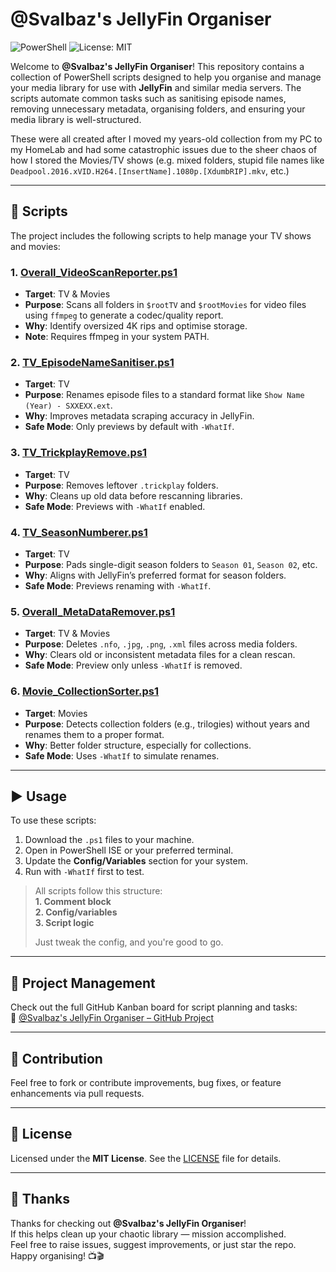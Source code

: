 # @Svalbaz's JellyFin Organiser

![PowerShell](https://img.shields.io/badge/PowerShell-5.1%2B-blue?logo=powershell&logoColor=white)
![License: MIT](https://img.shields.io/badge/License-MIT-yellow.svg)

Welcome to **@Svalbaz's JellyFin Organiser**! This repository contains a collection of PowerShell scripts designed to help you organise and manage your media library for use with **JellyFin** and similar media servers. The scripts automate common tasks such as sanitising episode names, removing unnecessary metadata, organising folders, and ensuring your media library is well-structured.

These were all created after I moved my years-old collection from my PC to my HomeLab and had some catastrophic issues due to the sheer chaos of how I stored the Movies/TV shows (e.g. mixed folders, stupid file names like `Deadpool.2016.xVID.H264.[InsertName].1080p.[XdumbRIP].mkv`, etc.)

---

## 🎯 Scripts

The project includes the following scripts to help manage your TV shows and movies:

### 1. [Overall_VideoScanReporter.ps1](https://github.com/Svalbaz/JellyFin_Overall_VideoScanReporter)
- **Target**: TV & Movies  
- **Purpose**: Scans all folders in `$rootTV` and `$rootMovies` for video files using `ffmpeg` to generate a codec/quality report.  
- **Why**: Identify oversized 4K rips and optimise storage.  
- **Note**: Requires ffmpeg in your system PATH.

### 2. [TV_EpisodeNameSanitiser.ps1](https://github.com/Svalbaz/JellyFin_TV_EpisodeNameSanitiser) 
- **Target**: TV  
- **Purpose**: Renames episode files to a standard format like `Show Name (Year) - SXXEXX.ext`.  
- **Why**: Improves metadata scraping accuracy in JellyFin.  
- **Safe Mode**: Only previews by default with `-WhatIf`.

### 3. [TV_TrickplayRemove.ps1](https://github.com/Svalbaz/JellyFin_TV_TrickplayRemover)
- **Target**: TV  
- **Purpose**: Removes leftover `.trickplay` folders.  
- **Why**: Cleans up old data before rescanning libraries.  
- **Safe Mode**: Previews with `-WhatIf` enabled.

### 4. [TV_SeasonNumberer.ps1](https://github.com/Svalbaz/JellyFin_TV_SeasonNumberer)
- **Target**: TV  
- **Purpose**: Pads single-digit season folders to `Season 01`, `Season 02`, etc.  
- **Why**: Aligns with JellyFin’s preferred format for season folders.  
- **Safe Mode**: Previews renaming with `-WhatIf`.

### 5. [Overall_MetaDataRemover.ps1](https://github.com/Svalbaz/JellyFin_Overall_MetadataRemover)
- **Target**: TV & Movies  
- **Purpose**: Deletes `.nfo`, `.jpg`, `.png`, `.xml` files across media folders.  
- **Why**: Clears old or inconsistent metadata files for a clean rescan.  
- **Safe Mode**: Preview only unless `-WhatIf` is removed.

### 6. [Movie_CollectionSorter.ps1](https://github.com/Svalbaz/JellyFin_Movie_CollectionSorter)
- **Target**: Movies  
- **Purpose**: Detects collection folders (e.g., trilogies) without years and renames them to a proper format.  
- **Why**: Better folder structure, especially for collections.  
- **Safe Mode**: Uses `-WhatIf` to simulate renames.

---

## ▶️ Usage

To use these scripts:

1. Download the `.ps1` files to your machine.  
2. Open in PowerShell ISE or your preferred terminal.  
3. Update the **Config/Variables** section for your system.  
4. Run with `-WhatIf` first to test.

> All scripts follow this structure:  
> **1. Comment block**  
> **2. Config/variables**  
> **3. Script logic**  
>  
> Just tweak the config, and you're good to go.

---

## 🚧 Project Management

Check out the full GitHub Kanban board for script planning and tasks:  
🔗 [@Svalbaz's JellyFin Organiser – GitHub Project](https://github.com/users/Svalbaz/projects/2)

---

## 🤝 Contribution

Feel free to fork or contribute improvements, bug fixes, or feature enhancements via pull requests.

---

## 📜 License

Licensed under the **MIT License**. See the [LICENSE](LICENSE) file for details.

---

## 🙏 Thanks

Thanks for checking out **@Svalbaz's JellyFin Organiser**!  
If this helps clean up your chaotic library — mission accomplished.  
Feel free to raise issues, suggest improvements, or just star the repo.  
Happy organising! 📺🎬
